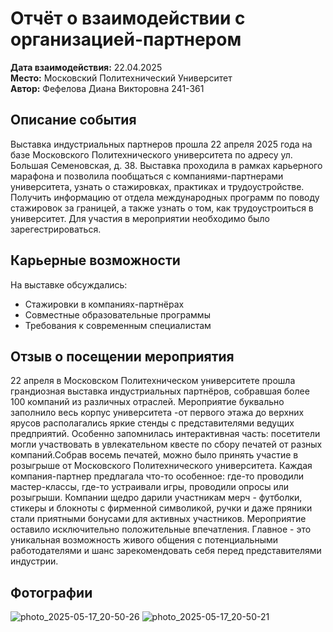 # Отчёт о взаимодействии с организацией-партнером
**Дата взаимодействия:** 22.04.2025  
**Место:** Московский Политехнический Университет  
**Автор:** Фефелова Диана Викторовна 241-361  

## Описание события
Выставка индустриальных партнеров прошла 22 апреля 2025 года на базе Московского Политехнического университета по адресу ул. Большая
Семеновская, д. 38. Выставка проходила в рамках карьерного марафона и позволила пообщаться с компаниями-партнерами университета, узнать о стажировках, практиках и трудоустройстве. Получить информацию от отдела международных программ по поводу стажировок за границей, а также узнать о том, как трудоустроиться в университет.
Для участия в мероприятии необходимо было зарегестрироваться.

##  Карьерные возможности
На выставке обсуждались:
- Стажировки в компаниях-партнёрах
- Совместные образовательные программы
- Требования к современным специалистам

## Отзыв о посещении мероприятия
22 апреля в Московском Политехническом университете прошла грандиозная выставка индустриальных партнёров, собравшая более 100 компаний из различных отраслей. Мероприятие буквально заполнило весь корпус университета -от первого этажа до верхних ярусов располагались яркие стенды с представителями ведущих предприятий. Особенно запомнилась интерактивная часть: посетители могли участвовать в увлекательном квесте по сбору печатей от разных компаний.Собрав восемь печатей, можно было принять участие в розыгрыше от Московского Политехнического университета. Каждая компания-партнер предлагала что-то особенное: где-то проводили мастер-классы, где-то устраивали игры, проводили опросы или розыгрыши. Компании щедро дарили участникам мерч - футболки, стикеры и блокноты с фирменной символикой, ручки и даже пряники стали приятными бонусами для активных участников. Мероприятие оставило исключительно положительные впечатления. Главное - это уникальная возможность живого общения с потенциальными работодателями и шанс зарекомендовать себя перед представителями индустрии.


## Фотографии
![photo_2025-05-17_20-50-26](https://github.com/user-attachments/assets/782dbb8d-c19a-4228-820e-e9110136d354)
![photo_2025-05-17_20-50-21](https://github.com/user-attachments/assets/40ac1be1-867d-42a8-89ec-471690b3602e)



